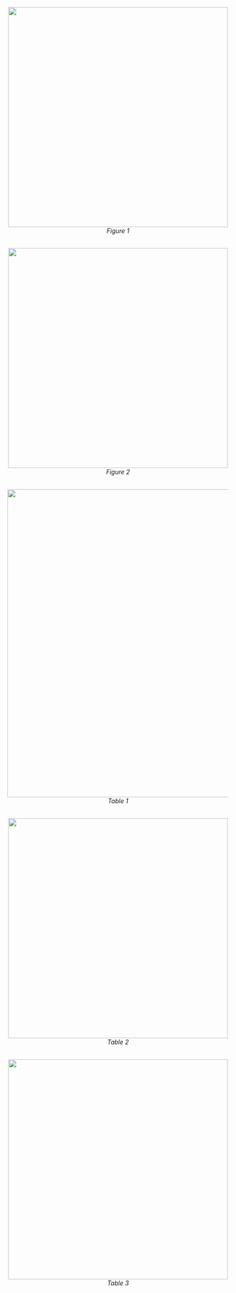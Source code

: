 <p align="center">
  <img src="https://github.com/user-attachments/assets/27ef0e26-9ca3-42a1-ba04-9bd235c40929" width="500"/><br/>
  <i>Figure 1</i><br/><br/>
</p>

<p align="center">
  <img src="https://github.com/user-attachments/assets/1759796f-d786-4a52-942d-f8f6a03020ed" width="500"/><br/>
  <i>Figure 2</i><br/><br/>
</p>

<p align="center">
  <img src="https://github.com/user-attachments/assets/4cf81d16-f163-4b76-ac64-f24206289672" width="700"/><br/>
  <i>Table 1</i><br/><br/>
</p>

<p align="center">
  <img src="https://github.com/user-attachments/assets/bf1a1616-84ee-4956-bc24-dc6e34899589" width="500"/><br/>
  <i>Table 2</i><br/><br/>
</p>

<p align="center">
  <img src="https://github.com/user-attachments/assets/3b5f26c2-073f-43ee-8f1e-916072824ef0" width="500"/><br/>
  <i>Table 3</i><br/><br/>
</p>
